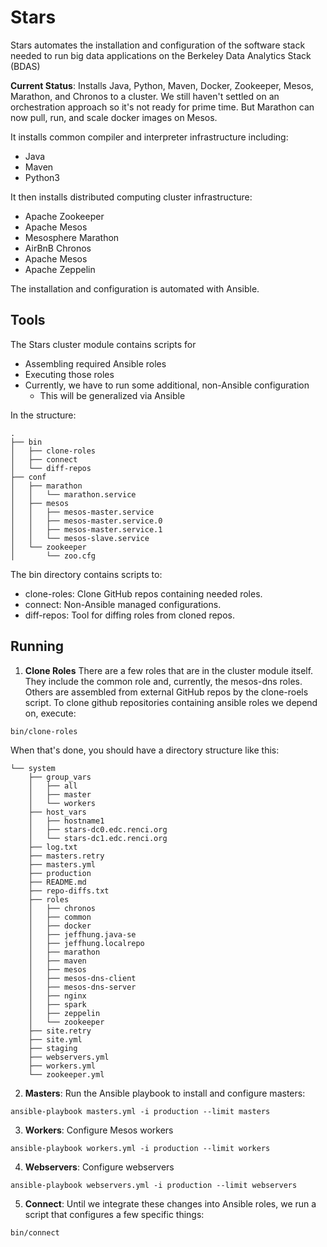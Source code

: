 # Stars
Stars automates the installation and configuration of the software stack needed to run big data applications on the Berkeley Data Analytics Stack (BDAS)

**Current Status**: Installs Java, Python, Maven, Docker, Zookeeper, Mesos, Marathon, and Chronos to a cluster. We still haven't settled on an orchestration approach so it's not ready for prime time. But Marathon can now pull, run, and scale docker images on Mesos.

It installs common compiler and interpreter infrastructure including:
- Java
- Maven
- Python3

It then installs distributed computing cluster infrastructure:
- Apache Zookeeper
- Apache Mesos
- Mesosphere Marathon
- AirBnB Chronos
- Apache Mesos
- Apache Zeppelin

The installation and configuration is automated with Ansible.

## Tools
The Stars cluster module contains scripts for
- Assembling required Ansible roles
- Executing those roles
- Currently, we have to run some additional, non-Ansible configuration
  - This will be generalized via Ansible

In the structure:
```
.
├── bin
│   ├── clone-roles
│   ├── connect
│   └── diff-repos
├── conf
│   ├── marathon
│   │   └── marathon.service
│   ├── mesos
│   │   ├── mesos-master.service
│   │   ├── mesos-master.service.0
│   │   ├── mesos-master.service.1
│   │   └── mesos-slave.service
│   └── zookeeper
│       └── zoo.cfg
```
The bin directory contains scripts to:
- clone-roles: Clone GitHub repos containing needed roles.
- connect: Non-Ansible managed configurations.
- diff-repos: Tool for diffing roles from cloned repos.

## Running

1. **Clone Roles** There are a few roles that are in the cluster module itself. They include the common role and, currently, the mesos-dns roles. Others are assembled from external GitHub repos by the clone-roels script.
To clone github repositories containing ansible roles we depend on, execute:

```
bin/clone-roles
```

When that's done, you should have a directory structure like this:
```
└── system
    ├── group_vars
    │   ├── all
    │   ├── master
    │   └── workers
    ├── host_vars
    │   ├── hostname1
    │   ├── stars-dc0.edc.renci.org
    │   └── stars-dc1.edc.renci.org
    ├── log.txt
    ├── masters.retry
    ├── masters.yml
    ├── production
    ├── README.md
    ├── repo-diffs.txt
    ├── roles
    │   ├── chronos
    │   ├── common
    │   ├── docker
    │   ├── jeffhung.java-se
    │   ├── jeffhung.localrepo
    │   ├── marathon
    │   ├── maven
    │   ├── mesos
    │   ├── mesos-dns-client
    │   ├── mesos-dns-server
    │   ├── nginx
    │   ├── spark
    │   ├── zeppelin
    │   └── zookeeper
    ├── site.retry
    ├── site.yml
    ├── staging
    ├── webservers.yml
    ├── workers.yml
    └── zookeeper.yml
```
2. **Masters**: Run the Ansible playbook to install and configure masters:
```
ansible-playbook masters.yml -i production --limit masters
```

3. **Workers**: Configure Mesos workers
```
ansible-playbook workers.yml -i production --limit workers
```

4. **Webservers**: Configure webservers
```
ansible-playbook webservers.yml -i production --limit webservers
```

5. **Connect**: Until we integrate these changes into Ansible roles, we run a script that configures a few specific things:
```
bin/connect
```

